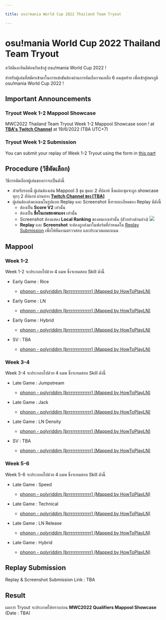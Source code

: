```yaml
---

title: osu!mania World Cup 2022 Thailand Team Tryout

---
```


# osu!mania World Cup 2022 Thailand Team Tryout

สวัสดีและยินดีต้อนรับเข้าสู่ osu!mania World Cup 2022 !

สำหรับผู้เล่นที่สมัครเข้ามาในการแข่งขันต้องผ่านการคัดเลือกจนเหลือ 6 คนสุดท้าย เพื่อเข้าสู่สมรภูมิ osu!mania World Cup 2022 !

## Important Announcements

### Tryout Week 1-2 Mappool Showcase 

MWC2022 Thailand Team Tryout Week 1-2 Mappool Showcase soon ! at [**TBA's Twitch Channel**](https://www.youtube.com/watch?v=dQw4w9WgXcQ) at 19/6/2022 (TBA UTC+7)

### Tryout Week 1-2 Submission

You can submit your replay of Week 1-2 Tryout using the form in [this part](#replay-submission)

## Procedure (วิธีคัดเลือก)

วิธีการคัดเลือกผู้เล่นของเราจะเป็นดังนี้
- สำหรับรอบนี้ ผู้เล่นต้องเล่น Mappool 3 ชุด ชุดละ 2 สัปดาห์ ซึ่งแต่ละชุดจะถูก showcase ทุกๆ 2 สัปดาห์ ผ่านทาง [**Twitch Channel ของ [TBA]**](https://www.youtube.com/watch?v=dQw4w9WgXcQ)
- ผู้เล่นต้องส่งคะแนนในรูปแบบ Replay และ Screenshot ซึ่งรายละเอียดของ Replay มีดังนี้
    - ต้องเป็น **Score V2** เท่านั้น
    - ต้องเป็น **ชื่อในเกมของตนเอง** เท่านั้น
    - Screenshot ต้องแสดง **Local Ranking** ของตนเองเท่านั้น (ตัวอย่างด้านล่าง)
    ![](https://cdn.discordapp.com/attachments/385423571314540545/911253915872411718/screenshot1238.jpg)
    - **Replay** และ **Screenshot** จะต้องถูกส่งมาในฟอร์มที่กำหนดใน [Replay Submission](#replay-submission) เพื่อให้ทีมงานตรวจสอบ และประมวลผลคะแนน

## Mappool

### Week 1-2

Week 1-2 จะประกอบไปด้วย 4 แมพ ซึ่งจะทดสอบ Skill ดังนี้

- Early Game : Rice
    - [phonon - polyriddim [brrrrrrrrrrrrrr] (Mapped by HowToPlayLN)](https://osu.ppy.sh/beatmapsets/1182702#mania/2465806)

- Early Game : LN
    - [phonon - polyriddim [brrrrrrrrrrrrrr] (Mapped by HowToPlayLN)](https://osu.ppy.sh/beatmapsets/1182702#mania/2465806)

- Early Game : Hybrid
    - [phonon - polyriddim [brrrrrrrrrrrrrr] (Mapped by HowToPlayLN)](https://osu.ppy.sh/beatmapsets/1182702#mania/2465806)

- SV : TBA
    - [phonon - polyriddim [brrrrrrrrrrrrrr] (Mapped by HowToPlayLN)](https://osu.ppy.sh/beatmapsets/1182702#mania/2465806)

### Week 3-4

Week 3-4 จะประกอบไปด้วย 4 แมพ ซึ่งจะทดสอบ Skill ดังนี้

- Late Game : Jumpstream
    - [phonon - polyriddim [brrrrrrrrrrrrrr] (Mapped by HowToPlayLN)](https://osu.ppy.sh/beatmapsets/1182702#mania/2465806)

- Late Game : Jack
    - [phonon - polyriddim [brrrrrrrrrrrrrr] (Mapped by HowToPlayLN)](https://osu.ppy.sh/beatmapsets/1182702#mania/2465806)

- Late Game : LN Density
    - [phonon - polyriddim [brrrrrrrrrrrrrr] (Mapped by HowToPlayLN)](https://osu.ppy.sh/beatmapsets/1182702#mania/2465806)

- SV : TBA
    - [phonon - polyriddim [brrrrrrrrrrrrrr] (Mapped by HowToPlayLN)](https://osu.ppy.sh/beatmapsets/1182702#mania/2465806)

### Week 5-6

Week 5-6 จะประกอบไปด้วย 4 แมพ ซึ่งจะทดสอบ Skill ดังนี้

- Late Game : Speed
    - [phonon - polyriddim [brrrrrrrrrrrrrr] (Mapped by HowToPlayLN)](https://osu.ppy.sh/beatmapsets/1182702#mania/2465806)

- Late Game : Technical
    - [phonon - polyriddim [brrrrrrrrrrrrrr] (Mapped by HowToPlayLN)](https://osu.ppy.sh/beatmapsets/1182702#mania/2465806)

- Late Game : LN Release
    - [phonon - polyriddim [brrrrrrrrrrrrrr] (Mapped by HowToPlayLN)](https://osu.ppy.sh/beatmapsets/1182702#mania/2465806)

- Late Game : Hybrid
    - [phonon - polyriddim [brrrrrrrrrrrrrr] (Mapped by HowToPlayLN)](https://osu.ppy.sh/beatmapsets/1182702#mania/2465806)

## Replay Submission

Replay & Screenshot Submission Link : TBA

## Result

ผลการ Tryout จะประกาศให้ทราบก่อน **MWC2022 Qualifiers Mappool Showcase** (Date : TBA)
